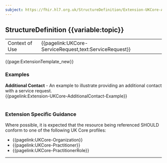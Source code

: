 ```yaml
---
subject: https://fhir.hl7.org.uk/StructureDefinition/Extension-UKCore-AdditionalContact
---
```

## StructureDefinition {{variable:topic}}

<table id="addToTranspose">
<tr><td>Context of Use</td>
<td>{{pagelink:UKCore-ServiceRequest,text:ServiceRequest}}</td>
</tr>
</table>

{{page:ExtensionTemplate_new}}

<div id="Examples" class="tabcontent">
  <h3>Examples</h3>
  <b>Additional Contact</b> - An example to illustrate providing an additional contact with a service request.<br>
{{pagelink:Extension-UKCore-AdditionalContact-Example}}
<br><br>
</div>

<h3 id="guidance-{{variable:topic}}">Extension Specific Guidance</h3>

Where possible, it is expected that the resource being referenced SHOULD conform to one of the following UK Core profiles:

- {{pagelink:UKCore-Organization}}
- {{pagelink:UKCore-Practitioner}}
- {{pagelink:UKCore-PractitionerRole}}


---
